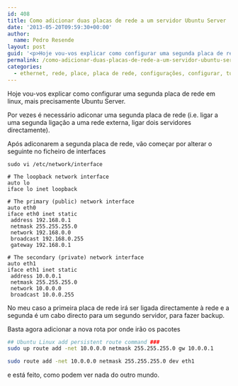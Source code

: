 ```yaml
---
id: 408
title: Como adicionar duas placas de rede a um servidor Ubuntu Server
date: '2013-05-20T09:59:30+00:00'
author: 
  name: Pedro Resende
layout: post
guid: '<p>Hoje vou-vos explicar como configurar uma segunda placa de rede em linux, mais precisamente Ubuntu Server.</p><p>Por vezes é necessário adiconar uma segunda placa de rede (i.e. ligar a uma segunda ligação a uma rede externa, ligar dois servidores direc'
permalink: /como-adicionar-duas-placas-de-rede-a-um-servidor-ubuntu-server/
categories:
  - ethernet, rede, place, placa de rede, configurações, configurar, tutorial
---
```

Hoje vou-vos explicar como configurar uma segunda placa de rede em linux, mais precisamente Ubuntu Server.

Por vezes é necessário adiconar uma segunda placa de rede (i.e. ligar a uma segunda ligação a uma rede externa, ligar dois servidores directamente).

Após adiconarem a segunda placa de rede, vão começar por alterar o seguinte no ficheiro de interfaces

```
sudo vi /etc/network/interface

# The loopback network interface
auto lo
iface lo inet loopback

# The primary (public) network interface
auto eth0
iface eth0 inet static
 address 192.168.0.1
 netmask 255.255.255.0
 network 192.168.0.0
 broadcast 192.168.0.255
 gateway 192.168.0.1

# The secondary (private) network interface
auto eth1
iface eth1 inet static
 address 10.0.0.1
 netmask 255.255.255.0
 network 10.0.0.0
 broadcast 10.0.0.255
```

No meu caso a primeira placa de rede irá ser ligada directamente à rede e a segunda é um cabo directo para um segundo servidor, para fazer backup.

Basta agora adicionar a nova rota por onde irão os pacotes

```bash
## Ubuntu Linux add persistent route command ###
sudo up route add -net 10.0.0.0 netmask 255.255.255.0 gw 10.0.0.1

sudo route add -net 10.0.0.0 netmask 255.255.255.0 dev eth1
```

e está feito, como podem ver nada do outro mundo.